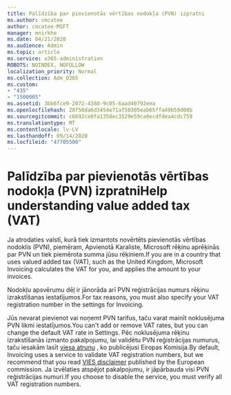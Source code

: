```yaml
---
title: Palīdzība par pievienotās vērtības nodokļa (PVN) izpratni
ms.author: cmcatee
author: cmcatee-MSFT
manager: mnirkhe
ms.date: 04/21/2020
ms.audience: Admin
ms.topic: article
ms.service: o365-administration
ROBOTS: NOINDEX, NOFOLLOW
localization_priority: Normal
ms.collection: Adm_O365
ms.custom:
- "435"
- "1500005"
ms.assetid: 3bb6fce9-2072-4380-9c05-6aad40792eea
ms.openlocfilehash: 28f58da6d3454e71af58305eab65ffa49b59d08b
ms.sourcegitcommit: c6692ce0fa1358ec3529e59ca0ecdfdea4cdc759
ms.translationtype: MT
ms.contentlocale: lv-LV
ms.lasthandoff: 09/14/2020
ms.locfileid: "47705500"
---
```

# <a name="help-understanding-value-added-tax-vat"></a><span data-ttu-id="b0dea-102">Palīdzība par pievienotās vērtības nodokļa (PVN) izpratni</span><span class="sxs-lookup"><span data-stu-id="b0dea-102">Help understanding value added tax (VAT)</span></span>

<span data-ttu-id="b0dea-103">Ja atrodaties valstī, kurā tiek izmantots novērtēts pievienotās vērtības nodoklis (PVN), piemēram, Apvienotā Karaliste, Microsoft rēķinu aprēķinās par PVN un tiek piemērota summa jūsu rēķiniem.</span><span class="sxs-lookup"><span data-stu-id="b0dea-103">If you are in a country that uses valued added tax (VAT), such as the United Kingdom, Microsoft Invoicing calculates the VAT for you, and applies the amount to your invoices.</span></span>
  
<span data-ttu-id="b0dea-104">Nodokļu apsvērumu dēļ ir jānorāda arī PVN reģistrācijas numurs rēķinu izrakstīšanas iestatījumos.</span><span class="sxs-lookup"><span data-stu-id="b0dea-104">For tax reasons, you must also specify your VAT registration number in the settings for Invoicing.</span></span>
  
<span data-ttu-id="b0dea-105">Jūs nevarat pievienot vai noņemt PVN tarifus, taču varat mainīt noklusējuma PVN likmi iestatījumos.</span><span class="sxs-lookup"><span data-stu-id="b0dea-105">You can't add or remove VAT rates, but you can change the default VAT rate in Settings.</span></span> <span data-ttu-id="b0dea-106">Pēc noklusējuma rēķinu izrakstīšanās izmanto pakalpojumu, lai validētu PVN reģistrācijas numurus, taču iesakām lasīt [viesa atrunu](https://go.microsoft.com/fwlink/?LinkID=841741) , ko publicējusi Eiropas Komisija.</span><span class="sxs-lookup"><span data-stu-id="b0dea-106">By default, Invoicing uses a service to validate VAT registration numbers, but we recommend that you read [VIES disclaimer](https://go.microsoft.com/fwlink/?LinkID=841741) published by the European commission.</span></span> <span data-ttu-id="b0dea-107">Ja izvēlaties atspējot pakalpojumu, ir jāpārbauda visi PVN reģistrācijas numuri.</span><span class="sxs-lookup"><span data-stu-id="b0dea-107">If you choose to disable the service, you must verify all VAT registration numbers.</span></span>